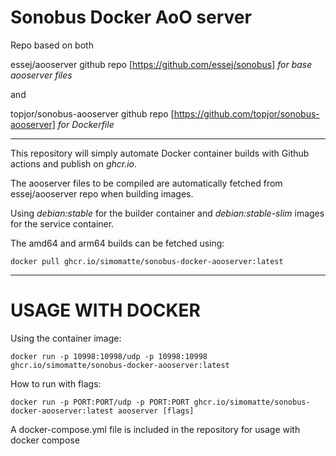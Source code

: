 # Sonobus Docker AoO server

Repo based on both

essej/aooserver github repo [https://github.com/essej/sonobus] *for base aooserver files*

and

topjor/sonobus-aooserver github repo [https://github.com/topjor/sonobus-aooserver] *for Dockerfile*

---

This repository will simply automate Docker container builds with Github actions and publish on _ghcr.io_.

The aooserver files to be compiled are automatically fetched from essej/aooserver repo when building images.

Using *debian:stable* for the builder container and *debian:stable-slim* images for the service container.

The amd64 and arm64 builds can be fetched using:
```
docker pull ghcr.io/simomatte/sonobus-docker-aooserver:latest
```

---

# USAGE WITH DOCKER

Using the container image:

    docker run -p 10998:10998/udp -p 10998:10998 ghcr.io/simomatte/sonobus-docker-aooserver:latest

How to run with flags: 
```
docker run -p PORT:PORT/udp -p PORT:PORT ghcr.io/simomatte/sonobus-docker-aooserver:latest aooserver [flags]
```

A docker-compose.yml file is included in the repository for usage with docker compose
